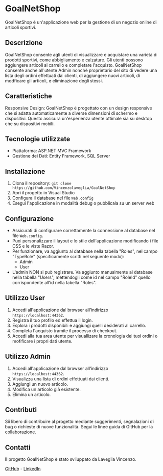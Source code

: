 # GoalNetShop

GoalNetShop è un'applicazione web per la gestione di un negozio online di articoli sportivi.

## Descrizione

GoalNetShop consente agli utenti di visualizzare e acquistare una varietà di prodotti sportivi, come abbigliamento e calzature. Gli utenti possono aggiungere articoli al carrello e completare l'acquisto.
GoalNetShop consente anche all'utente Admin nonchè proprietario del sito di vedere una lista degli ordini effettuati dai clienti, di aggiungere nuovi articoli, di modficare gli articoli, e eliminazione degli stessi.

## Caratteristiche

Responsive Design: GoalNetShop è progettato con un design responsive che si adatta automaticamente a diverse dimensioni di schermo e dispositivi. Questo assicura un'esperienza utente ottimale sia su desktop che su dispositivi mobili.

## Tecnologie utilizzate

 - Piattaforma: ASP.NET MVC Framework
 - Gestione dei Dati: Entity Framework, SQL Server

## Installazione

1. Clona il repository: `git clone https://github.com/Vincenzolaveglia/GoalNetShop`
2. Apri il progetto in Visual Studio
3. Configura il database nel file `Web.config`
4. Esegui l'applicazione in modalità debug o pubblicala su un server web

## Configurazione

- Assicurati di configurare correttamente la connessione al database nel file `Web.config`.
- Puoi personalizzare il layout e lo stile dell'applicazione modificando i file CSS e le viste Razor.
- Per funzionare, va aggiunto al database nella tabella "Roles", nel campo "TypeRole" (specificamente scritti nel seguente modo):
     - Admin
     - User 
- L'admin NON si può registrare. Va aggiunto manualmente al database nella tabella "Users", mettendogli come id nel campo "RoleId" quello corrispondente all'id nella tabella "Roles".

## Utilizzo User

1. Accedi all'applicazione dal browser all'indirizzo `https://localhost:44362`.
2. Registra il tuo profilo ed effettua il login.
2. Esplora i prodotti disponibili e aggiungi quelli desiderati al carrello.
3. Completa l'acquisto tramite il processo di checkout.
4. Accedi alla tua area utente per visuallizare la cronologia dei tuoi ordini o mofificare i propri dati utente.

## Utilizzo Admin

1. Accedi all'applicazione dal browser all'indirizzo `https://localhost:44362`.
2. Visualizza una lista di ordini effettuati dai clienti.
3. Aggiungi un nuovo articolo.
4. Modifica un articolo già esistente.
5. Elimina un articolo.

## Contributi

Sii libero di contribuire al progetto mediante suggerimenti, segnalazioni di bug o richieste di nuove funzionalità. Segui le linee guida di GitHub per la collaborazione.

## Contatti

Il progetto GoalNetShop è stato sviluppato da Laveglia Vincenzo.

[GitHub](https://github.com/Vincenzolaveglia) - [LinkedIn](https://www.linkedin.com/in/vincenzo-laveglia-404baa2ab/)


